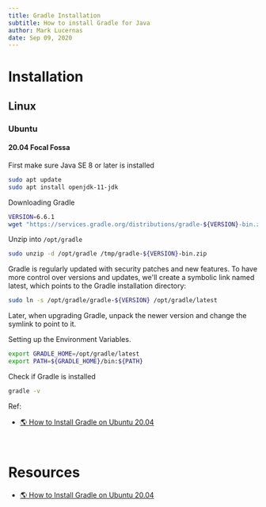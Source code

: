 ```yaml
---
title: Gradle Installation
subtitle: How to install Gradle for Java
author: Mark Lucernas
date: Sep 09, 2020
---
```



# Installation

## Linux

### Ubuntu

#### 20.04 Focal Fossa

First make sure Java SE 8 or later is installed

```sh
sudo apt update
sudo apt install openjdk-11-jdk
```

Downloading Gradle

```sh
VERSION=6.6.1
wget "https://services.gradle.org/distributions/gradle-${VERSION}-bin.zip" -P /tmp
```

Unzip into `/opt/gradle`

```sh
sudo unzip -d /opt/gradle /tmp/gradle-${VERSION}-bin.zip
```

Gradle is regularly updated with security patches and new features. To have more
control over versions and updates, we'll create a symbolic link named latest,
which points to the Gradle installation directory:

```sh
sudo ln -s /opt/gradle/gradle-${VERSION} /opt/gradle/latest
```

Later, when upgrading Gradle, unpack the newer version and change the symlink to
point to it.

Setting up the Environment Variables.

```sh
export GRADLE_HOME=/opt/gradle/latest
export PATH=${GRADLE_HOME}/bin:${PATH}
```

Check if Gradle is installed

```sh
gradle -v
```

Ref:

- [🌎 How to Install Gradle on Ubuntu 20.04](https://linuxize.com/post/how-to-install-gradle-on-ubuntu-20-04/)


<br>

# Resources

- [🌎 How to Install Gradle on Ubuntu 20.04](https://linuxize.com/post/how-to-install-gradle-on-ubuntu-20-04/)

